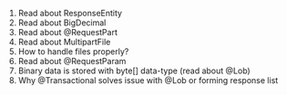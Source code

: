 1. Read about ResponseEntity
2. Read about BigDecimal
3. Read about @RequestPart
4. Read about MultipartFile
5. How to handle files properly?
6. Read about @RequestParam
7. Binary data is stored with byte[] data-type (read about @Lob)
8. Why @Transactional solves issue with @Lob or forming response list